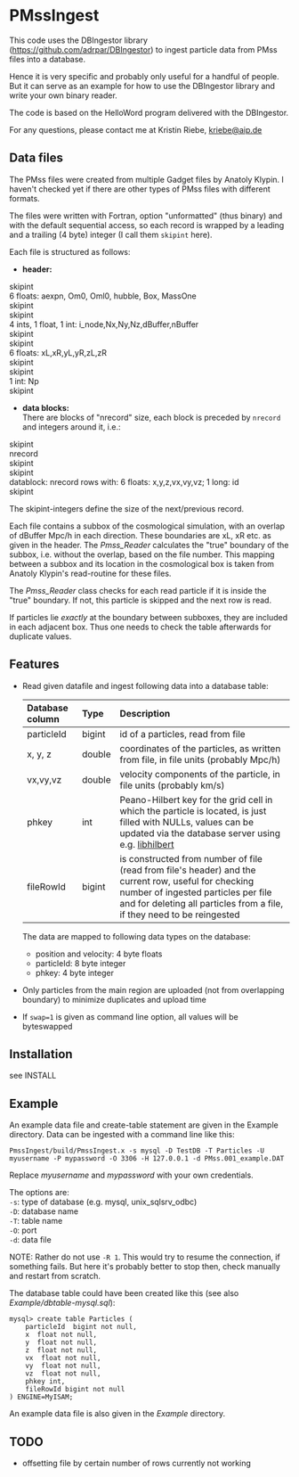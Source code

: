 PMssIngest
===========

This code uses the DBIngestor library (https://github.com/adrpar/DBIngestor)
to ingest particle data from PMss files into a database.

Hence it is very specific and probably only useful for a handful of people. 
But it can serve as an example for how to use the DBIngestor library and write 
your own binary reader.

The code is based on the HelloWord program delivered with the DBIngestor.

For any questions, please contact me at
Kristin Riebe, kriebe@aip.de


Data files
----------
The PMss files were created from multiple Gadget files 
by Anatoly Klypin. I haven't checked yet if there are other 
types of PMss files with different formats.

The files were written with Fortran, option "unformatted" (thus binary) 
and with the default sequential access, so each record is wrapped by a 
leading and a trailing (4 byte) integer (I call them `skipint` here).

Each file is structured as follows:

* **header:**  

skipint  
6 floats: aexpn, Om0, Oml0, hubble, Box, MassOne  
skipint  
skipint  
4 ints, 1 float, 1 int: i_node,Nx,Ny,Nz,dBuffer,nBuffer  
skipint  
skipint  
6 floats: xL,xR,yL,yR,zL,zR  
skipint  
skipint  
1 int: Np  
skipint  

* **data blocks:**  
There are blocks of "nrecord" size, each block is preceded by 
`nrecord` and integers around it, i.e.:  

skipint  
nrecord  
skipint  
skipint  
datablock: nrecord rows with: 6 floats: x,y,z,vx,vy,vz; 1 long: id  
skipint  

The skipint-integers define the size of the next/previous record.

Each file contains a subbox of the cosmological simulation, with an overlap 
of dBuffer Mpc/h in each direction. These boundaries are xL, xR etc. as 
given in the header. 
The *Pmss_Reader* calculates the "true" boundary of the subbox, i.e. without 
the overlap, based on the file number. This mapping between a subbox and
its location in the cosmological box is taken from Anatoly Klypin's read-routine for these files. 

The *Pmss_Reader* class checks for each read particle if it is inside the
"true" boundary. If not, this particle is skipped and the next row is read.

If particles lie *exactly* at the boundary between subboxes, they are included 
in each adjacent box. Thus one needs to check the table afterwards for 
duplicate values.


Features
--------
* Read given datafile and ingest following data into a database table:

    Database column | Type   | Description
    :---------------|:-------|:------------
    particleId      | bigint | id of a particles, read from file  
    x, y, z         | double | coordinates of the particles, as written from file, in file units (probably Mpc/h)  
    vx,vy,vz        | double | velocity components of the particle, in file units (probably km/s)  
    phkey           | int    | Peano-Hilbert key for the grid cell in which the particle is located, is just filled with NULLs, values can be updated via the database server using e.g. [libhilbert](https://github.com/aipescience/libhilbert)  
    fileRowId       | bigint | is constructed from number of file (read from file's header) and the current row, useful for checking number of ingested particles per file and for deleting all particles from a file, if they need to be reingested  

    The data are mapped to following data types on the database:  
    - position and velocity: 4 byte floats
    - particleId: 8 byte integer
    - phkey: 4 byte integer

* Only particles from the main region are uploaded (not from overlapping 
  boundary) to minimize duplicates and upload time

* If `swap=1` is given as command line option, all values will be byteswapped


Installation
------------
see INSTALL


Example
-------
An example data file and create-table statement are given in the 
Example directory.
Data can be ingested with a command line like this:

```
PmssIngest/build/PmssIngest.x -s mysql -D TestDB -T Particles -U myusername -P mypassword -O 3306 -H 127.0.0.1 -d PMss.001_example.DAT
```

Replace *myusername* and *mypassword* with your own credentials.  

The options are:  
`-s`: type of database (e.g. mysql, unix_sqlsrv_odbc)  
`-D`: database name  
`-T`: table name  
`-O`: port  
`-d`: data file   

NOTE: Rather do not use `-R 1`. This would try to resume the connection, 
if something fails. But here it's probably better to stop then, check 
manually and restart from scratch. 

The database table could have been created like this 
(see also *Example/dbtable-mysql.sql*):

```mysql
mysql> create table Particles (
    particleId  bigint not null,
    x  float not null,
    y  float not null,
    z  float not null,
    vx  float not null,
    vy  float not null,
    vz  float not null,
    phkey int,
    fileRowId bigint not null
) ENGINE=MyISAM;
```

An example data file is also given in the *Example* directory.



TODO
-----
- offsetting file by certain number of rows currently not working



